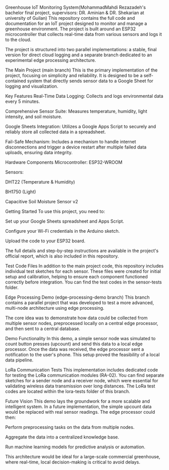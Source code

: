 Greenhouse IoT Monitoring System(MohammadMahdi Rezazadeh's bachelor final project, supervisors: DR. Aminian & DR. Shekarian at university of Guilan)
This repository contains the full code and documentation for an IoT project designed to monitor and manage a greenhouse environment. The project is built around an ESP32 microcontroller that collects real-time data from various sensors and logs it to the cloud.

The project is structured into two parallel implementations: a stable, final version for direct cloud logging and a separate branch dedicated to an experimental edge processing architecture.

The Main Project (main branch)
This is the primary implementation of the project, focusing on simplicity and reliability. It is designed to be a self-contained system that directly sends sensor data to a Google Sheet for logging and visualization.

Key Features
Real-Time Data Logging: Collects and logs environmental data every 5 minutes.

Comprehensive Sensor Suite: Measures temperature, humidity, light intensity, and soil moisture.

Google Sheets Integration: Utilizes a Google Apps Script to securely and reliably store all collected data in a spreadsheet.

Fail-Safe Mechanism: Includes a mechanism to handle internet disconnections and trigger a device restart after multiple failed data uploads, ensuring data integrity.

Hardware Components
Microcontroller: ESP32-WROOM

Sensors:

DHT22 (Temperature & Humidity)

BH1750 (Light)

Capacitive Soil Moisture Sensor v2

Getting Started
To use this project, you need to:

Set up your Google Sheets spreadsheet and Apps Script.

Configure your Wi-Fi credentials in the Arduino sketch.

Upload the code to your ESP32 board.

The full details and step-by-step instructions are available in the project's official report, which is also included in this repository.

Test Code Files
In addition to the main project code, this repository includes individual test sketches for each sensor. These files were created for initial setup and calibration, helping to ensure each component functioned correctly before integration. You can find the test codes in the sensor-tests folder.

Edge Processing Demo (edge-processing-demo branch)
This branch contains a parallel project that was developed to test a more advanced, multi-node architecture using edge processing.

The core idea was to demonstrate how data could be collected from multiple sensor nodes, preprocessed locally on a central edge processor, and then sent to a central database.

Demo Functionality
In this demo, a simple sensor node was simulated to count button presses (upcount) and send this data to a local edge processor. Once the data was received, the edge processor sent a notification to the user's phone. This setup proved the feasibility of a local data pipeline.

LoRa Communication Tests
This implementation includes dedicated code for testing the LoRa communication modules (RA-02). You can find separate sketches for a sender node and a receiver node, which were essential for validating wireless data transmission over long distances. The LoRa test codes are located within the lora-tests folder of this branch.

Future Vision
This demo lays the groundwork for a more scalable and intelligent system. In a future implementation, the simple upcount data would be replaced with real sensor readings. The edge processor could then:

Perform preprocessing tasks on the data from multiple nodes.

Aggregate the data into a centralized knowledge base.

Run machine learning models for predictive analysis or automation.

This architecture would be ideal for a large-scale commercial greenhouse, where real-time, local decision-making is critical to avoid delays.

